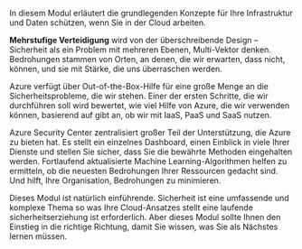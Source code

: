 In diesem Modul erläutert die grundlegenden Konzepte für Ihre Infrastruktur und Daten schützen, wenn Sie in der Cloud arbeiten.

**Mehrstufige Verteidigung** wird von der überschreibende Design – Sicherheit als ein Problem mit mehreren Ebenen, Multi-Vektor denken. Bedrohungen stammen von Orten, an denen, die wir erwarten, dass nicht, können, und sie mit Stärke, die uns überraschen werden.

Azure verfügt über Out-of-the-Box-Hilfe für eine große Menge an die Sicherheitsprobleme, die wir stehen. Einer der ersten Schritte, die wir durchführen soll wird bewertet, wie viel Hilfe von Azure, die wir verwenden können, basierend auf gibt an, ob wir mit IaaS, PaaS und SaaS nutzen.

Azure Security Center zentralisiert großer Teil der Unterstützung, die Azure zu bieten hat. Es stellt ein einzelnes Dashboard, einen Einblick in viele Ihrer Dienste und stellen Sie sicher, dass Sie die bewährte Methoden eingehalten werden. Fortlaufend aktualisierte Machine Learning-Algorithmen helfen zu ermitteln, ob die neuesten Bedrohungen Ihrer Ressourcen gedacht sind. Und hilft, Ihre Organisation, Bedrohungen zu minimieren.

Dieses Modul ist natürlich einführende. Sicherheit ist eine umfassende und komplexe Thema so was Ihre Cloud-Ansatzes stellt eine laufende sicherheitserziehung ist erforderlich. Aber dieses Modul sollte Ihnen den Einstieg in die richtige Richtung, damit Sie wissen, was Sie als Nächstes lernen müssen.